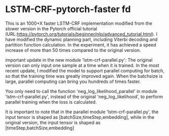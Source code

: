 # LSTM-CRF-pytorch-faster fd

This is an 1000+X faster LSTM-CRF implementation modified from the slower version in the Pytorch official tutorial   (URL:https://pytorch.org/tutorials/beginner/nlp/advanced_tutorial.html). I have modified the dynamic planning part, including Viterbi decoding and partition function calculation. In the experiment, it has achieved a speed increase of more than 50 times compared to the original version.

important update in the new module 'lstm-crf-parallel.py':
The original version can only input one sample at a time when it is trained. In the most recent update, I modified the model to support parallel computing for batch, so that the training time was greatly improved again. When the batchsize is large, parallel computing can bring you hundreds of times faster.

You only need to call the function 'neg_log_likelihood_parallel' in module 'lstm-crf-parallel.py', instead of the original 'neg_log_likelihood', to perform parallel training when the loss is calculated. 

It is important to note that in the parallel module 'lstm-crf-parallel.py', the input tensor is shaped as [batchSize,timeStep,embedding], while in the original version, the input tensor is shaped as [timeStep,batchSize,embedding]
